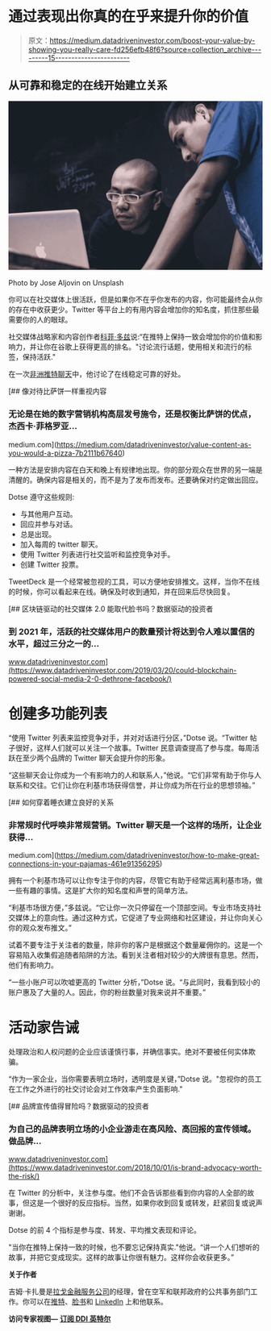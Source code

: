 # 通过表现出你真的在乎来提升你的价值

> 原文：<https://medium.datadriveninvestor.com/boost-your-value-by-showing-you-really-care-fd256efb48f6?source=collection_archive---------15----------------------->

## 从可靠和稳定的在线开始建立关系

![](img/960a74ad7fbc73fae5ec68e8faae0837.png)

Photo by Jose Aljovin on Unsplash

你可以在社交媒体上很活跃，但是如果你不在乎你发布的内容，你可能最终会从你的存在中收获更少。Twitter 等平台上的有用内容会增加你的知名度，抓住那些最需要你的人的眼球。

社交媒体战略家和内容创作者[科菲·多兹](https://twitter.com/kofigramm/)说:“在推特上保持一致会增加你的价值和影响力，并让你在谷歌上获得更高的排名。"讨论流行话题，使用相关和流行的标签，保持活跃."

在一次[非洲推特聊天](https://twitter.com/AfricaTweetChat)中，他讨论了在线稳定可靠的好处。

[](https://medium.com/datadriveninvestor/value-content-as-you-would-a-pizza-7b2111b67640) [## 像对待比萨饼一样重视内容

### 无论是在她的数字营销机构高层发号施令，还是权衡比萨饼的优点，杰西卡·菲格罗亚…

medium.com](https://medium.com/datadriveninvestor/value-content-as-you-would-a-pizza-7b2111b67640) 

一种方法是安排内容在白天和晚上有规律地出现。你的部分观众在世界的另一端是清醒的。确保内容是相关的，而不是为了发布而发布。还要确保对约定做出回应。

Dotse 遵守这些规则:

*   与其他用户互动。
*   回应并参与对话。
*   总是出现。
*   加入每周的 twitter 聊天。
*   使用 Twitter 列表进行社交监听和监控竞争对手。
*   创建 Twitter 投票。

TweetDeck 是一个经常被忽视的工具，可以方便地安排推文。这样，当你不在线的时候，你可以看起来在线。确保及时收到通知，并在回来后尽快回复。

[](https://www.datadriveninvestor.com/2019/03/20/could-blockchain-powered-social-media-2-0-dethrone-facebook/) [## 区块链驱动的社交媒体 2.0 能取代脸书吗？数据驱动的投资者

### 到 2021 年，活跃的社交媒体用户的数量预计将达到令人难以置信的水平，超过三分之一的…

www.datadriveninvestor.com](https://www.datadriveninvestor.com/2019/03/20/could-blockchain-powered-social-media-2-0-dethrone-facebook/) 

# **创建多功能列表**

“使用 Twitter 列表来监控竞争对手，并对对话进行分区，”Dotse 说。“Twitter 帖子很好，这样人们就可以关注一个故事。Twitter 民意调查提高了参与度。每周活跃在至少两个品牌的 Twitter 聊天会提升你的形象。

“这些聊天会让你成为一个有影响力的人和联系人，”他说。“它们非常有助于你与人联系和交往。它们让你在利基市场获得信誉，并让你成为所在行业的思想领袖。”

[](https://medium.com/datadriveninvestor/how-to-make-great-connections-in-your-pajamas-461e91356295) [## 如何穿着睡衣建立良好的关系

### 非常规时代呼唤非常规营销。Twitter 聊天是一个这样的场所，让企业获得…

medium.com](https://medium.com/datadriveninvestor/how-to-make-great-connections-in-your-pajamas-461e91356295) 

拥有一个利基市场可以让你专注于你的内容，尽管它有助于经常远离利基市场，做一些有趣的事情。这是扩大你的知名度和声誉的简单方法。

“利基市场很方便，”多兹说。“它让你一次只停留在一个顶部空间。专业市场支持社交媒体上的意向性。通过这种方式，它促进了专业网络和社区建设，并让你向关心你的观众发布推文。”

试着不要专注于关注者的数量，除非你的客户是根据这个数量雇佣你的。这是一个容易陷入收集假追随者陷阱的方法。看到关注者相对较少的大牌很有意思。然而，他们有影响力。

“一些小账户可以吹嘘更高的 Twitter 分析，”Dotse 说。“与此同时，我看到较小的账户惠及了大量的人。因此，你的粉丝数量对我来说并不重要。”

# **活动家告诫**

处理政治和人权问题的企业应该谨慎行事，并确信事实。绝对不要被任何实体欺骗。

“作为一家企业，当你需要表明立场时，透明度是关键，”Dotse 说。"忽视你的员工在工作之外进行的社交讨论会对工作效率产生负面影响."

[](https://www.datadriveninvestor.com/2018/10/01/is-brand-advocacy-worth-the-risk/) [## 品牌宣传值得冒险吗？数据驱动的投资者

### 为自己的品牌表明立场的小企业游走在高风险、高回报的宣传领域。做品牌…

www.datadriveninvestor.com](https://www.datadriveninvestor.com/2018/10/01/is-brand-advocacy-worth-the-risk/) 

在 Twitter 的分析中，关注参与度。他们不会告诉那些看到你内容的人全部的故事，但这是一个很好的反应指标。当然，如果你收到回复或转发，赶紧回复或说声谢谢。

Dotse 的前 4 个指标是参与度、转发、平均推文表现和评论。

"当你在推特上保持一致的时候，也不要忘记保持真实."他说。“讲一个人们想听的故事，并把它变成现实。这样的故事让你很有魅力。这样你会收获更多。”

**关于作者**

吉姆·卡扎曼是[拉戈金融服务公司](http://largofinancialservices.com/)的经理，曾在空军和联邦政府的公共事务部门工作。你可以在[推特](https://twitter.com/JKatzaman)、[脸书](https://www.facebook.com/jim.katzaman)和 [LinkedIn](https://www.linkedin.com/in/jim-katzaman-33641b21/) 上和他联系。

**访问专家视图—** [**订阅 DDI 英特尔**](https://datadriveninvestor.com/ddi-intel)